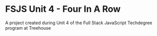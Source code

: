 # FSJS Unit 4 - Four In A Row
 A project created during Unit 4 of the Full Stack JavaScript Techdegree program at Treehouse
